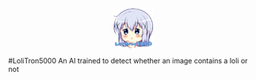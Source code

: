 
 <!-- PROJECT LOGO -->
 <br />
 <p align="center">
   <a href="https://github.com/korakoe/LoliTron5000">
     <img src="GitArt/logo.png" alt="Logo" width="80" height="80">
   </a>

#LoliTron5000
   An AI trained to detect whether an image contains a loli or not
